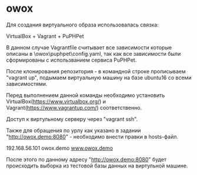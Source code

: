 # owox

Для создания виртуального образа использовалась связка:

VirtualBox + Vagrant + PuPHPet

В данном случае Vagrantfile считывает все зависимости которые описаны в \owox\puphpet\config.yaml, так как все зависимости были сформированы с использванием сервиса PuPHPet.

После клонирования репозитория -  в командной строке прописываем "vagrant up", подымаем виртуальную машину на базе ubuntu16 со всеми зависимостями.

Перед выполнением данной команды необходимо установить VirtualBox(https://www.virtualbox.org/) и Vagrant(https://www.vagrantup.com/) соответственно.

Доступ к виртульному серверу через "vagrant ssh".

Также для обращения по урлу как указано в задании "http://owox.demo:8080" - необходимо внести правки в hosts-файл.

192.168.56.101 owox.demo www.owox.demo

После этого по данному адресу "http://owox.demo:8080" будет происходить выборка из тестовой базы данных на виртульной машине.